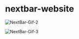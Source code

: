 # nextbar-website


 ![NextBar-Gif-2](https://user-images.githubusercontent.com/58652794/90841875-367a2300-e334-11ea-902e-2d5bfef4d793.gif)
 
 ![NextBar-Gif-3](https://user-images.githubusercontent.com/58652794/90842077-bef8c380-e334-11ea-9b52-15fa5a358373.gif)
